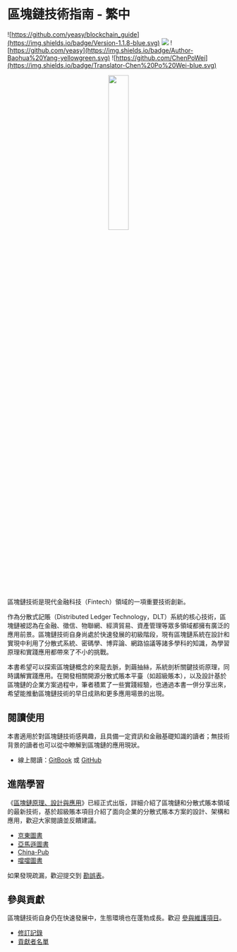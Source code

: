 # 區塊鏈技術指南 - 繁中
![https://github.com/yeasy/blockchain_guide](https://img.shields.io/badge/Version-1.1.8-blue.svg)
![](https://img.shields.io/badge/Language-Traditional%20Chinese-orange.svg)
![https://github.com/yeasy](https://img.shields.io/badge/Author-Baohua%20Yang-yellowgreen.svg)
![https://github.com/ChenPoWei](https://img.shields.io/badge/Translator-Chen%20Po%20Wei-blue.svg)

<center>
<img src="https://github.com/ChenPoWei/blockchain_guide_zh/raw/master/_images/blockchain_book.png" width="30%" height="30%" />
</center>

區塊鏈技術是現代金融科技（Fintech）領域的一項重要技術創新。

作為分散式記賬（Distributed Ledger Technology，DLT）系統的核心技術，區塊鏈被認為在金融、徵信、物聯網、經濟貿易、資產管理等眾多領域都擁有廣泛的應用前景。區塊鏈技術自身尚處於快速發展的初級階段，現有區塊鏈系統在設計和實現中利用了分散式系統、密碼學、博弈論、網路協議等諸多學科的知識，為學習原理和實踐應用都帶來了不小的挑戰。

本書希望可以探索區塊鏈概念的來龍去脈，剝繭抽絲，系統剖析關鍵技術原理，同時講解實踐應用。在開發相關開源分散式賬本平臺（如超級賬本），以及設計基於區塊鏈的企業方案過程中，筆者積累了一些實踐經驗，也通過本書一併分享出來，希望能推動區塊鏈技術的早日成熟和更多應用場景的出現。

## 閱讀使用
本書適用於對區塊鏈技術感興趣，且具備一定資訊和金融基礎知識的讀者；無技術背景的讀者也可以從中瞭解到區塊鏈的應用現狀。

* 線上閱讀：[GitBook](https://poweichen.gitbook.io/blockchain-guide-zh/) 或 [GitHub](https://github.com/ChenPoWei/blockchain_guide/blob/master/SUMMARY.md)

## 進階學習


《[區塊鏈原理、設計與應用](https://item.jd.com/12159265.html)》已經正式出版，詳細介紹了區塊鏈和分散式賬本領域的最新技術，基於超級賬本項目介紹了面向企業的分散式賬本方案的設計、架構和應用，歡迎大家閱讀並反饋建議。

* [京東圖書](https://item.jd.com/12159265.html)
* [亞馬遜圖書](https://www.amazon.cn/%E5%8C%BA%E5%9D%97%E9%93%BE%E5%8E%9F%E7%90%86-%E8%AE%BE%E8%AE%A1%E4%B8%8E%E5%BA%94%E7%94%A8-%E6%9D%A8%E4%BF%9D%E5%8D%8E/dp/B0757CWZ6K/)
* [China-Pub](http://product.china-pub.com/6479750)
* [噹噹圖書](http://product.dangdang.com/25159352.html)

如果發現疏漏，歡迎提交到 [勘誤表](https://github.com/yeasy/blockchain_guide/wiki/%E3%80%8A%E5%8C%BA%E5%9D%97%E9%93%BE%E5%8E%9F%E7%90%86%E3%80%81%E8%AE%BE%E8%AE%A1%E4%B8%8E%E5%BA%94%E7%94%A8%E3%80%8B%E5%8B%98%E8%AF%AF%E8%A1%A8)。

## 參與貢獻
區塊鏈技術自身仍在快速發展中，生態環境也在蓬勃成長。歡迎 [參與維護項目](contribute.md)。

* [修訂記錄](revision.md)
* [貢獻者名單](https://github.com/yeasy/blockchain_guide/graphs/contributors)

